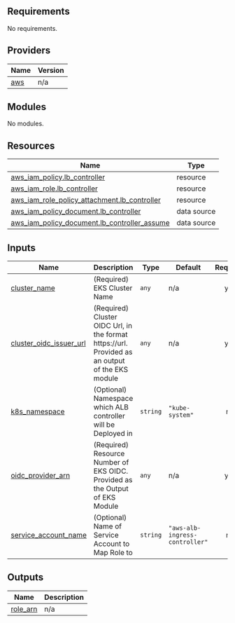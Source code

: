 ## Requirements

No requirements.

## Providers

| Name | Version |
|------|---------|
| <a name="provider_aws"></a> [aws](#provider\_aws) | n/a |

## Modules

No modules.

## Resources

| Name | Type |
|------|------|
| [aws_iam_policy.lb_controller](https://registry.terraform.io/providers/hashicorp/aws/latest/docs/resources/iam_policy) | resource |
| [aws_iam_role.lb_controller](https://registry.terraform.io/providers/hashicorp/aws/latest/docs/resources/iam_role) | resource |
| [aws_iam_role_policy_attachment.lb_controller](https://registry.terraform.io/providers/hashicorp/aws/latest/docs/resources/iam_role_policy_attachment) | resource |
| [aws_iam_policy_document.lb_controller](https://registry.terraform.io/providers/hashicorp/aws/latest/docs/data-sources/iam_policy_document) | data source |
| [aws_iam_policy_document.lb_controller_assume](https://registry.terraform.io/providers/hashicorp/aws/latest/docs/data-sources/iam_policy_document) | data source |

## Inputs

| Name | Description | Type | Default | Required |
|------|-------------|------|---------|:--------:|
| <a name="input_cluster_name"></a> [cluster\_name](#input\_cluster\_name) | (Required) EKS Cluster Name | `any` | n/a | yes |
| <a name="input_cluster_oidc_issuer_url"></a> [cluster\_oidc\_issuer\_url](#input\_cluster\_oidc\_issuer\_url) | (Required) Cluster OIDC Url, in the format https://url. Provided as an output of the EKS module | `any` | n/a | yes |
| <a name="input_k8s_namespace"></a> [k8s\_namespace](#input\_k8s\_namespace) | (Optional) Namespace which ALB controller will be Deployed in | `string` | `"kube-system"` | no |
| <a name="input_oidc_provider_arn"></a> [oidc\_provider\_arn](#input\_oidc\_provider\_arn) | (Required) Resource Number of EKS OIDC. Provided as the Output of EKS Module | `any` | n/a | yes |
| <a name="input_service_account_name"></a> [service\_account\_name](#input\_service\_account\_name) | (Optional) Name of Service Account to Map Role to | `string` | `"aws-alb-ingress-controller"` | no |

## Outputs

| Name | Description |
|------|-------------|
| <a name="output_role_arn"></a> [role\_arn](#output\_role\_arn) | n/a |
